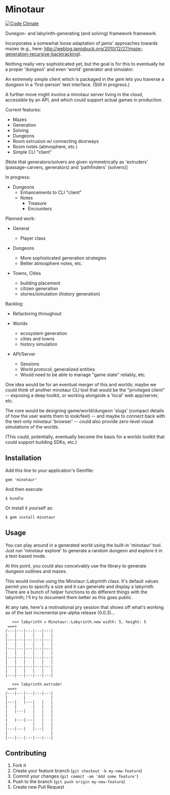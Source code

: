 # Minotaur

[![Code Climate](https://codeclimate.com/badge.png)](https://codeclimate.com/github/deepcerulean/minotaur)

Dunegon- and labyrinth-generating (and solving) framework framework.

Incorporates a somewhat loose adaptation of jamis' approaches towards mazes
(e.g., here: http://weblog.jamisbuck.org/2010/12/27/maze-generation-recursive-backtracking).

Nothing really very sophisticated yet, but the goal is for this to eventually be a proper 'dungeon' and even 'world' generator
and simulator.

An extremely simple client which is packaged in the gem lets you traverse a dungeon in a 'first-person' text interface.
(Still in progress.)

A further move might involve a minotaur server living in the cloud, accessible by an API, and which could support
actual games in production.

Current features:

  - Mazes
   - Generation
   - Solving
  - Dungeons
   - Room extrusion w/ connecting doorways
   - Room notes (atmosphere, etc.)
   - Simple CLI "client"


[Note that generators/solvers are given symmetrically as 'extruders' (passage-carvers, generators) and 'pathfinders' (solvers)]

In progress:

  - Dungeons
    - Enhancements to CLI "client"
    - Notes
      - Treasure
      - Encounters

Planned work:

  - General
    - Player class

  - Dungeons
    - More sophisticated generation strategies
    - Better atmosphere notes, etc.

  - Towns, Cities
    - building placement
    - citizen generation
    - stories/simulation (history generation)

Backlog:

  - Refactoring throughout

  - Worlds
    - ecosystem generation
    - cities and towns
    - history simulation

  - API/Server
    - Sessions
    - World protocol; generalized entities
    - Would need to be able to manage "game state" reliably, etc.


One idea would be for an eventual merger of this and  worlds; maybe we could think of another minotaur CLI tool
that would be the "privileged client" -- exposing a deep toolkit, or working alongside a 'local' web app/server, etc.

The core would be designing game/world/dungeon 'slugs' (compact details of how the user wants them to look/feel)
-- and maybe to connect back with the text-only minotaur 'browser' -- could also provide zero-level visual simulations
of the worlds.

(This could, potentially, eventually become the basis for a worlds toolkit that could support building SDKs, etc.)

## Installation

Add this line to your application's Gemfile:

    gem 'minotaur'

And then execute:

    $ bundle

Or install it yourself as:

    $ gem install minotaur

## Usage

You can play around in a generated world using the built-in 'minotaur' tool. Just run 'minotaur explore' to generate
a random dungeon and explore it in a text-based mode.

At this point, you could also conceivably use the library to generate dungeon outlines and mazes.

This would involve using the Minotaur::Labyrinth class. It's default values permit you to specify
a size and it can generate and display a labyrinth. There are a bunch of helper functions to do different
things with the labyrinth; I'll try to document them better as this goes public.

At any rate, here's a motivational pry session that shows off what's working as of the last incremental
pre-alpha release (0.0.3)...

       >>> labyrinth = Minotaur::Labyrinth.new width: 5, height: 5
     ===>
    /---|---|---|---|---|
    |   |   |   |   |   |
    |---|---|---|---|---|
    |   |   |   |   |   |
    |---|---|---|---|---|
    |   |   |   |   |   |
    |---|---|---|---|---|
    |   |   |   |   |   |
    |---|---|---|---|---|
    |   |   |   |   |   |
    |---|---|---|---|---|

       >>> labyrinth.extrude!
     ===>
    /---|---|---|---|---|
    |       |           |
    |---|   |---|   |   |
    |   |       |   |   |
    |   |---|   |   |   |
    |           |   |   |
    |   |---|---|   |   |
    |           |   |   |
    |---|---|   |---|   |
    |                   |
    |---|---|---|---|---|


## Contributing

1. Fork it
2. Create your feature branch (`git checkout -b my-new-feature`)
3. Commit your changes (`git commit -am 'Add some feature'`)
4. Push to the branch (`git push origin my-new-feature`)
5. Create new Pull Request

